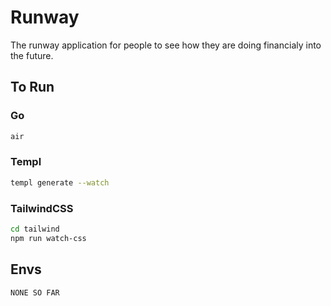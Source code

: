 # Runway

The runway application for people to see how they are doing financialy into the future.

## To Run

### Go

```bash
air
```

### Templ

```bash
templ generate --watch
```

### TailwindCSS

```bash
cd tailwind
npm run watch-css
```

## Envs

```
NONE SO FAR
```

